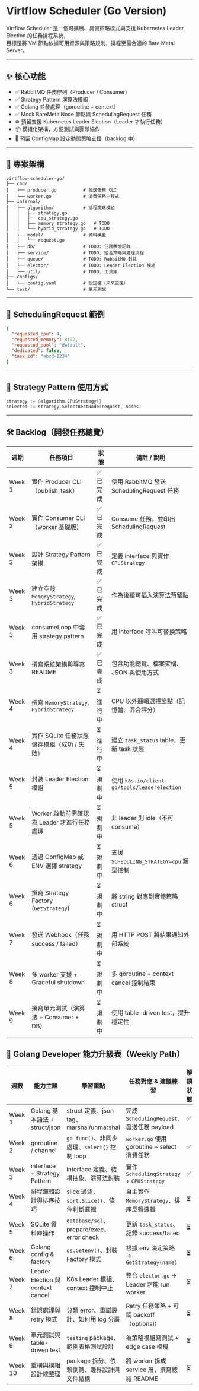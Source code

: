 
# Virtflow Scheduler (Go Version)

Virtflow Scheduler 是一個可擴展、具備策略模式與支援 Kubernetes Leader Election 的任務排程系統，  
目標是將 VM 節點依據可用資源與策略規則，排程至最合適的 Bare Metal Server。

---

## ✨ 核心功能

- ✅ RabbitMQ 任務佇列（Producer / Consumer）
- ✅ Strategy Pattern 演算法模組
- ✅ Golang 並發處理（goroutine + context）
- ✅ Mock BareMetalNode 節點與 SchedulingRequest 任務
- ☸ 預留支援 Kubernetes Leader Election（Leader 才執行任務）
- 📦 模組化架構，方便測試與團隊協作
- 🧩 預留 ConfigMap 設定動態策略支援（backlog 中）

---

## 📁 專案架構

```
virtflow-scheduler-go/
├── cmd/
│   ├── producer.go          # 發送任務 CLI
│   └── worker.go            # 消費任務主程式
├── internal/
│   ├── algorithm/           # 排程策略模組
│   │   ├── strategy.go
│   │   ├── cpu_strategy.go
│   │   ├── memory_strategy.go   # TODO
│   │   └── hybrid_strategy.go   # TODO
│   ├── model/               # 資料模型
│   │   └── request.go
│   ├── db/                  # TODO: 任務狀態記錄
│   ├── service/             # TODO: 組合策略與處理流程
│   ├── queue/               # TODO: RabbitMQ 封裝
│   ├── elector/             # TODO: Leader Election 模組
│   └── util/                # TODO: 工具庫
├── configs/
│   └── config.yaml          # 設定檔（未來支援）
└── test/                    # 單元測試
```

---

## 🧪 SchedulingRequest 範例

```json
{
  "requested_cpu": 4,
  "requested_memory": 8192,
  "requested_pool": "default",
  "dedicated": false,
  "task_id": "abcd-1234"
}
```

---

## 🎯 Strategy Pattern 使用方式

```go
strategy := &algorithm.CPUStrategy{}
selected := strategy.SelectBestNode(request, nodes)
```

---

## 🛠 Backlog（開發任務總覽）

| 週期 | 任務項目                                       | 狀態     | 備註 / 說明                                  |
|------|------------------------------------------------|----------|-----------------------------------------------|
| Week 1 | 實作 Producer CLI（publish_task）             | ✅ 已完成 | 使用 RabbitMQ 發送 SchedulingRequest 任務    |
| Week 2 | 實作 Consumer CLI（worker 基礎版）             | ✅ 已完成 | Consume 任務，並印出 SchedulingRequest        |
| Week 3 | 設計 Strategy Pattern 架構                    | ✅ 已完成 | 定義 interface 與實作 `CPUStrategy`          |
| Week 3 | 建立空殼 `MemoryStrategy`, `HybridStrategy`   | ✅ 已完成 | 作為後續可插入演算法預留點                   |
| Week 3 | consumeLoop 中套用 strategy pattern          | ✅ 已完成 | 用 interface 呼叫可替換策略                   |
| Week 3 | 撰寫系統架構與專案 README                    | ✅ 已完成 | 包含功能總覽、檔案架構、JSON 與使用方式     |
| Week 4 | 撰寫 `MemoryStrategy`, `HybridStrategy`       | ⏳ 進行中 | CPU 以外邏輯選擇節點（記憶體、混合評分）     |
| Week 4 | 實作 SQLite 任務狀態儲存模組（成功 / 失敗）  | ⏳ 進行中 | 建立 `task_status` table，更新 task 狀態     |
| Week 5 | 封裝 Leader Election 模組                     | ⏳ 規劃中 | 使用 `k8s.io/client-go/tools/leaderelection` |
| Week 5 | Worker 啟動前需確認為 Leader 才進行任務處理   | ⏳ 規劃中 | 非 leader 則 idle（不可 consume）            |
| Week 6 | 透過 ConfigMap 或 ENV 選擇 strategy           | ⏳ 規劃中 | 支援 `SCHEDULING_STRATEGY=cpu` 類型控制       |
| Week 6 | 撰寫 Strategy Factory (`GetStrategy`)         | ⏳ 規劃中 | 將 string 對應到實體策略 struct              |
| Week 7 | 發送 Webhook（任務 success / failed）         | ⏳ 規劃中 | 用 HTTP POST 將結果通知外部系統              |
| Week 8 | 多 worker 支援 + Graceful shutdown           | ⏳ 規劃中 | 多 goroutine + context cancel 控制結束        |
| Week 9 | 撰寫單元測試（演算法 + Consumer + DB）       | ⏳ 規劃中 | 使用 table-driven test，提升穩定性            |


## 🧭 Golang Developer 能力升級表（Weekly Path）

| 週數 | 能力主題                   | 學習重點                                       | 任務對應 & 建議練習                         | 解鎖狀態 |
|------|----------------------------|------------------------------------------------|----------------------------------------------|----------|
| Week 1 | Golang 基本語法 + struct/json | struct 定義、json tag、marshal/unmarshal     | 完成 `SchedulingRequest`, 發送任務 payload   | ✅       |
| Week 2 | goroutine / channel       | `go func()`、非同步處理、`select{}` 控制 loop | `worker.go` 使用 goroutine + select 消費任務 | ✅       |
| Week 3 | interface + Strategy Pattern | interface 定義、結構抽象、演算法封裝         | 實作 `SchedulingStrategy` + `CPUStrategy`    | ✅       |
| Week 4 | 排程邏輯設計與排序技巧     | slice 過濾、`sort.Slice()`、條件判斷邏輯      | 自主實作 `MemoryStrategy`、排序反轉邏輯      | ⏳       |
| Week 5 | SQLite 資料庫操作         | `database/sql`、prepare/exec、error check     | 更新 `task_status`、記錄 success/failed     | ⏳       |
| Week 6 | Golang config & factory   | `os.Getenv()`、封裝 Factory 模式              | 根據 env 決定策略 → `GetStrategy(name)`     | ⏳       |
| Week 7 | Leader Election 與 context cancel | K8s Leader 模組、context 控制中止           | 整合 `elector.go` → Leader 才能 run worker   | ⏳       |
| Week 8 | 錯誤處理與 retry 模式     | 分類 error、重試設計、如何用 log 分層         | Retry 任務策略 + 可調 backoff（optional）   | ⏳       |
| Week 9 | 單元測試與 table-driven test | `testing` package、範例表格測試設計         | 為策略模組寫測試 + edge case 模擬           | ⏳       |
| Week 10 | 重構與模組設計總整理     | package 拆分、依賴倒轉、邊界設計與文件結構     | 將 worker 拆成 service 層，撰寫總結 README   | ⏳       |